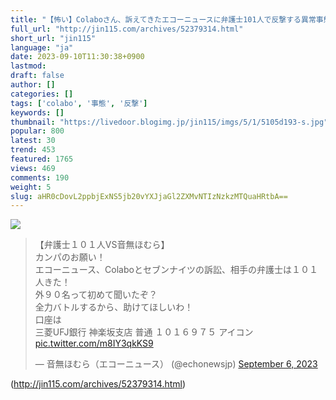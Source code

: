 ```yaml
---
title: "【怖い】Colaboさん、訴えてきたエコーニュースに弁護士101人で反撃する異常事態 : オレ的ゲーム速報＠刃"
full_url: "http://jin115.com/archives/52379314.html"
short_url: "jin115"
language: "ja"
date: 2023-09-10T11:30:38+0900
lastmod: 
draft: false
author: []
categories: []
tags: ['colabo', '事態', '反撃']
keywords: []
thumbnail: "https://livedoor.blogimg.jp/jin115/imgs/5/1/5105d193-s.jpg"
popular: 800
latest: 30
trend: 453
featured: 1765
views: 469
comments: 190
weight: 5
slug: aHR0cDovL2ppbjExNS5jb20vYXJjaGl2ZXMvNTIzNzkzMTQuaHRtbA==
---
```


![](https://livedoor.blogimg.jp/jin115/imgs/5/1/5105d193-s.jpg)

<blockquote class='twitter-tweet'><p lang='ja' dir='ltr'>【弁護士１０１人VS音無ほむら】<br>カンパのお願い！<br>エコーニュース、Colaboとセブンナイツの訴訟、相手の弁護士は１０１人きた！<br>外９０名って初めて聞いたぞ？<br>全力バトルするから、助けてほしいわ！<br>口座は<br>三菱UFJ銀行 神楽坂支店 普通 １０１６９７５ アイコン <a href='https://t.co/m8IY3qkKS9'>pic.twitter.com/m8IY3qkKS9</a></p>— 音無ほむら（エコーニュース） (@echonewsjp) <a href='https://twitter.com/echonewsjp/status/1699346702384107853?ref_src=twsrc%5Etfw'>September 6, 2023</a></blockquote> 

(http://jin115.com/archives/52379314.html)

